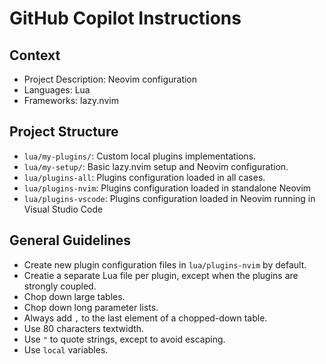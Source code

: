 # GitHub Copilot Instructions

## Context

- Project Description: Neovim configuration 
- Languages: Lua
- Frameworks: lazy.nvim

## Project Structure

- `lua/my-plugins/`: Custom local plugins implementations.
- `lua/my-setup/`: Basic lazy.nvim setup and Neovim configuration.
- `lua/plugins-all`: Plugins configuration loaded in all cases.
- `lua/plugins-nvim`: Plugins configuration loaded in standalone Neovim
- `lua/plugins-vscode`: Plugins configuration loaded in Neovim running in Visual
Studio Code

## General Guidelines

- Create new plugin configuration files in `lua/plugins-nvim` by default.
- Creatie a separate Lua file per plugin, except when the plugins are strongly
coupled.
- Chop down large tables.
- Chop down long parameter lists.
- Always add `,` to the last element of a chopped-down table.
- Use 80 characters textwidth.
- Use `"` to quote strings, except to avoid escaping.
- Use `local` variables.

